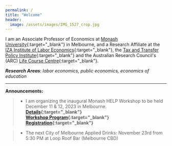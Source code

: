 ```yaml
---
permalink: /
title: "Welcome"
header:
  image: /assets/images/IMG_1527_crop.jpg
---
```


I am an Associate Professor of Economics at [Monash University](https://research.monash.edu/en/persons/stefanie-fischer){:target="_blank"} in Melbourne, and a Research Affiliate at the [IZA Institute of Labor Economics](https://www.iza.org/){:target="_blank"}, the [Tax and Transfer Policy Institute](https://taxpolicy.crawford.anu.edu.au/){:target="_blank"} and the Australian Research Council's (ARC) [Life Course Centre](https://lifecoursecentre.org.au/){:target="_blank"}.

***Research Areas***: *labor economics, public economics, economics of education*

---


**Announcements:**

>- 	I am organizing the inaugural Monash HELP Workshop to be held December 11 & 12, 2023 in Melbourne.\
**[ Details](/assets/docs/xx.pdf){:target="_blank"}**\
**[Workshop Program](/assets/docs/xx.pdf){:target="_blank"}**\
**[ Registration]( https://events.humanitix.com/monash-help-workshop){:target="_blank"}**

>- 	The next City of Melbourne Applied Drinks: November 23rd from 5:30 PM at Loop Roof Bar (Melbourne CBD)


